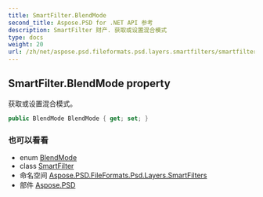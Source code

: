 ```yaml
---
title: SmartFilter.BlendMode
second_title: Aspose.PSD for .NET API 参考
description: SmartFilter 财产. 获取或设置混合模式
type: docs
weight: 20
url: /zh/net/aspose.psd.fileformats.psd.layers.smartfilters/smartfilter/blendmode/
---
```

## SmartFilter.BlendMode property

获取或设置混合模式。

```csharp
public BlendMode BlendMode { get; set; }
```

### 也可以看看

* enum [BlendMode](../../../aspose.psd.fileformats.core.blending/blendmode/)
* class [SmartFilter](../)
* 命名空间 [Aspose.PSD.FileFormats.Psd.Layers.SmartFilters](../../smartfilter/)
* 部件 [Aspose.PSD](../../../)


